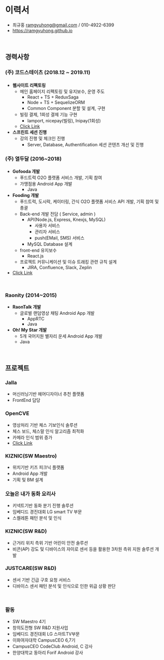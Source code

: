 # 이력서

- 최규홍 ramgyuhong@gmail.com / 010-4922-6399
- https://ramgyuhong.github.io

</br>

## 경력사항
### (주) 코드스테이츠 (2018.12 ~ 2019.11)
####
- **웹사이트 리펙토링**
  - 메인 홈페이지 리펙토링 및 유지보수, 운영 주도
    - React + TS + ReduxSaga
    - Node + TS + SequelizeORM
    - Common Component 분할 및 설계, 구현
  - 빌링 결제, 1회성 결제 기능 구현
    - Iamport, nicepay(빌링), Inipay(1회성)
  - [Click Link](https://codestates.com/)
- **스프린트 세션 진행**
  - 강의 진행 및 체크인 진행
    - Server, Database, Authentification 세션 콘텐츠 개선 및 진행

### (주) 열두달 (2016~2018)
#### 
- **Gofooda 개발**
  - 푸드트럭 O2O 플랫폼 서비스 개발, 기획 참여
  - 가맹점용 Android App 개발
    - Java
- **Fooding 개발**
  - 푸드트럭, 도시락, 케이터링, 간식 O2O 플랫폼 서비스 API 개발, 기획 참여 및 총괄
  - Back-end 개발 전담 ( Service, admin )
    - API(Node.js, Express, Knexjs, MySQL)
      - 사용자 서비스
      - 관리자 서비스
      - push(EMail, SMS) 서비스
    - MySQL Database 설계
  - front-end 유지보수
    - React.js
  - 프로젝트 커뮤니케이션 및 이슈 트래킹 관련 규칙 설계
    - JIRA, Confluence, Slack, Zeplin
- [Click Link](http://fooding.io)

</br>

### Raonity (2014~2015)
- **RaonTalk 개발**
  - 글로벌 랜덤영상 채팅 Android App 개발
    - AppRTC
    - Java
- **Oh! My Star 개발**
  - 5개 국어지원 별자리 운세 Android App 개발
  - Java

</br>

## 프로젝트
### Jalla
 - 머신러닝기반 헤어디자이너 추천 플랫폼
 - FrontEnd 담당

### OpenCVE
- 영상처리 기반 체스 기보인식 솔루션
- 체스 보드, 체스말 인식 알고리즘 최적화
- 카메라 인식 범위 증가
- [Click Link](https://www.youtube.com/watch?v=ZQ_O20HjPL4&t=253s)

### KIZNIC(SW Maestro)
- 위치기반 키즈 피크닉 플랫폼
- Android App 개발
- 기획 및 BM 설계

### 오늘은 내가 동화 요리사
- 키넥트기반 동화 분기 진행 솔루션
- 임베디드 경진대회 LG smart TV 부문
- 스켈레톤 패턴 분석 및 인식

### KIZNIC(SW R&D)
 - 근거리 위치 측위 기반 어린이 안전 솔루션
 - 비콘(AP) 강도 및 디바이스의 자이로 센서 등을 활용한 3차원 측위 지원 솔루션 개발

### JUSTCARE(SW R&D)
 - 센서 기반 긴급 구호 요청 서비스
 - 디바이스 센서 패턴 분석 및 인식으로 인한 위급 상황 판단

</br>

### 활동
- SW Maestro 4기
- 창의도전형 SW R&D 지원사업
- 임베디드 경진대회	LG 스마트TV부문	
- 이화여자대학 CampusCEO 6,7기
- CampusCEO CodeClub Android, C 강사
- 한양대학교 동아리 Forif Android 강사
